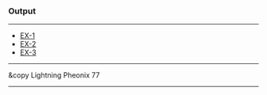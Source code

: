 ### Output
***
* [EX-1](light.com "EX-1")
* [EX-2](light.com "EX-1")
* [EX-3](light.com "EX-1")
***
&copy Lightning Pheonix 77
***
